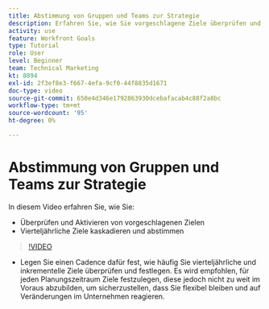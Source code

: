 ```yaml
---
title: Abstimmung von Gruppen und Teams zur Strategie
description: Erfahren Sie, wie Sie vorgeschlagene Ziele überprüfen und aktivieren sowie vierteljährliche Ziele kaskadieren und abstimmen können. Verwenden Sie dazu [!DNL Goals].
activity: use
feature: Workfront Goals
type: Tutorial
role: User
level: Beginner
team: Technical Marketing
kt: 8894
exl-id: 2f3ef8e3-f667-4efa-9cf0-44f8835d1671
doc-type: video
source-git-commit: 650e4d346e1792863930dcebafacab4c88f2a8bc
workflow-type: tm+mt
source-wordcount: '95'
ht-degree: 0%

---
```


# Abstimmung von Gruppen und Teams zur Strategie

In diesem Video erfahren Sie, wie Sie:

* Überprüfen und Aktivieren von vorgeschlagenen Zielen
* Vierteljährliche Ziele kaskadieren und abstimmen

>[!VIDEO](https://video.tv.adobe.com/v/335188/?quality=12&learn=on)

<!--
Pro-tips graphic
-->

* Legen Sie einen Cadence dafür fest, wie häufig Sie vierteljährliche und inkrementelle Ziele überprüfen und festlegen. Es wird empfohlen, für jeden Planungszeitraum Ziele festzulegen, diese jedoch nicht zu weit im Voraus abzubilden, um sicherzustellen, dass Sie flexibel bleiben und auf Veränderungen im Unternehmen reagieren.
